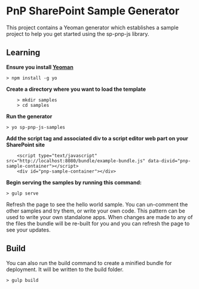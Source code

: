 # PnP SharePoint Sample Generator

This project contains a Yeoman generator which establishes a sample project to help you get started using the sp-pnp-js library.

## Learning

**Ensure you install [Yeoman](http://yeoman.io/learning/)**

`> npm install -g yo`



**Create a directory where you want to load the template**

```
    > mkdir samples
    > cd samples
```

**Run the generator**

`> yo sp-pnp-js-samples`

**Add the script tag and associated div to a script editor web part on your SharePoint site**

```
    <script type="text/javascript" src="http://localhost:8080/bundle/example-bundle.js" data-divid="pnp-sample-container"></script>
    <div id="pnp-sample-container"></div>
```

**Begin serving the samples by running this command:**

`> gulp serve`


Refresh the page to see the hello world sample. You can un-comment the other samples and try them, or write your own code. This pattern can be used to write your own standalone apps. When changes are made to any of the files the bundle will be re-built for you and you can refresh the page to see your updates.

## Build

You can also run the build command to create a minified bundle for deployment. It will be written to the build folder.

`> gulp build`